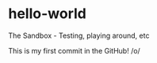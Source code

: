 # hello-world
The Sandbox - Testing, playing around, etc

This is my first commit in the GitHub! /o/
